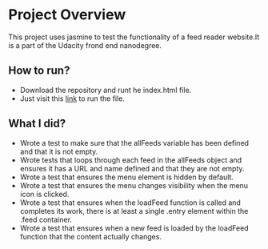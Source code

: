 # Project Overview

This project uses jasmine to test the functionality of a feed reader website.It is a part of the Udacity frond end nanodegree.

## How to run?

 * Download the repository and runt he index.html file.
 * Just visit this [link](https://ashokviswa96.github.io/feedreader-testing/) to run the file.

## What I did?

* Wrote a test to make sure that the allFeeds variable has been defined and that it is not empty.
* Wrote tests that loops through each feed in the allFeeds object and ensures it has a URL and name defined and that they are not empty.
* Wrote a test that ensures the menu element is hidden by default.
* Wrote a test that ensures the menu changes visibility when the menu icon is clicked.
* Wrote a test that ensures when the loadFeed function is called and completes its work, there is at least a single .entry element within the .feed container.
* Wrote a test that ensures when a new feed is loaded by the loadFeed function that the content actually changes.
